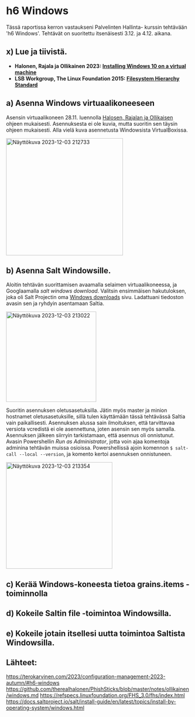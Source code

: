 # h6 Windows
Tässä raportissa kerron vastaukseni Palvelinten Hallinta- kurssin tehtävään 'h6 Windows'. Tehtävät on suoritettu itsenäisesti 3.12. ja 4.12. aikana.

## x) Lue ja tiivistä. 
- <b>Halonen, Rajala ja Ollikainen 2023: [Installing Windows 10 on a virtual machine](https://github.com/therealhalonen/PhishSticks/blob/master/notes/ollikainen/windows.md)</b>
- <b>LSB Workgroup, The Linux Foundation 2015: [Filesystem Hierarchy Standard](https://refspecs.linuxfoundation.org/FHS_3.0/fhs/index.html)</b>

## a) Asenna Windows virtuaalikoneeseen
Asensin virtuaalikoneen 28.11. luennolla [Halosen, Rajalan ja Ollikaisen](https://github.com/therealhalonen/PhishSticks/blob/master/notes/ollikainen/windows.md) ohjeen mukaisesti. Asennuksesta ei ole kuvia, mutta suoritin sen täysin ohjeen mukaisesti. Alla vielä kuva asennetusta Windowsista VirtualBoxissa. 

<img width="319" alt="Näyttökuva 2023-12-03 212733" src="https://github.com/esskra/palvelinten_hallinta/assets/148875302/d81867ee-15bd-4dd0-ba5a-95f6e7984f9d">

## b) Asenna Salt Windowsille.
Aloitin tehtävän suorittamisen avaamalla selaimen virtuaalikoneessa, ja Googlaamalla <i>salt windows download</i>. Valitsin ensimmäisen hakutuloksen, joka oli Salt Projectin oma [Windows downloads](https://docs.saltproject.io/salt/install-guide/en/latest/topics/install-by-operating-system/windows.html#windows-downloads) sivu. Ladattuani tiedoston avasin sen ja ryhdyin asentamaan Saltia.

<img width="246" alt="Näyttökuva 2023-12-03 213022" src="https://github.com/esskra/palvelinten_hallinta/assets/148875302/0e6d60a0-15f8-4920-b173-1632a9b36642">

Suoritin asennuksen oletusasetuksilla. Jätin myös master ja minion hostnamet oletusasetuksille, sillä tulen käyttämään tässä tehtävässä Saltia vain paikallisesti. Asennuksen alussa sain ilmoituksen, että tarvittavaa versiota vcredistä ei ole asennettuna, joten asensin sen myös samalla.<br>
Asennuksen jälkeen siirryin tarkistamaan, että asennus oli onnistunut. Avasin Powershellin <i>Run as Administrator</i>, jotta voin ajaa komentoja adminina tehtävän muissa osioissa. Powershellissä ajoin komennon ``$ salt-call --local --version``, ja komento kertoi asennuksen onnistuneen.

<img width="290" alt="Näyttökuva 2023-12-03 213354" src="https://github.com/esskra/palvelinten_hallinta/assets/148875302/d24c4133-6ef1-4117-ad02-28f7cd7f68d9">

## c) Kerää Windows-koneesta tietoa grains.items -toiminnolla


## d) Kokeile Saltin file -toimintoa Windowsilla.
## e) Kokeile jotain itsellesi uutta toimintoa Saltista Windowsilla.

## Lähteet:
https://terokarvinen.com/2023/configuration-management-2023-autumn/#h6-windows
https://github.com/therealhalonen/PhishSticks/blob/master/notes/ollikainen/windows.md
https://refspecs.linuxfoundation.org/FHS_3.0/fhs/index.html
https://docs.saltproject.io/salt/install-guide/en/latest/topics/install-by-operating-system/windows.html
